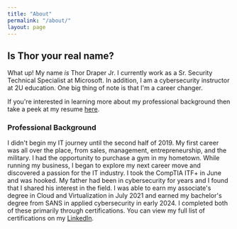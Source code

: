 ```yaml
---
title: "About"
permalink: "/about/"
layout: page
---
```

## Is Thor your real name?

What up! My name *is* Thor Draper Jr. I currently work as a Sr. Security Technical Specialist at Microsoft. In addition, I am a cybersecurity instructor at 2U education. One big thing of note is that I'm a career changer.

If you're interested in learning more about my professional background then take a peek at my resume [here](https://docs.google.com/document/d/1fVRo5wngTWiR01oggedOsMEI-hbYYwAFX4POfL_GSTQ/edit?usp=sharing).

### Professional Background

I didn't begin my IT journey until the second half of 2019. My first career was all over the place, from sales, management, entrepreneurship, and the military. I had the opportunity to purchase a gym in my hometown. While running my business, I began to explore my next career move and discovered a passion for the IT industry. I took the CompTIA ITF+ in June and was hooked. My father had been in cybersecurity for years and I found that I shared his interest in the field. I was able to earn my associate's degree in Cloud and Virtualization in July 2021 and earned my bachelor's degree from SANS in applied cybersecurity in early 2024. I completed both of these primarily through certifications. You can view my full list of certifications on my [LinkedIn](https://www.linkedin.com/in/thor-draperjr/).
